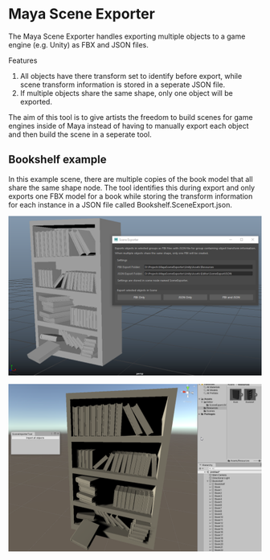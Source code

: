 # Maya Scene Exporter

The Maya Scene Exporter handles exporting multiple objects to a game engine (e.g. Unity) as FBX and JSON files.

Features
1. All objects have there transform set to identify before export, while scene transform information is stored in a seperate JSON file.
2. If multiple objects share the same shape, only one object will be exported.

The aim of this tool is to give artists the freedom to build scenes for game engines inside of Maya instead of having to manually export each object and then build the scene in a seperate tool.

## Bookshelf example

In this example scene, there are multiple copies of the book model that all share the same shape node. The tool identifies this during export and only exports one FBX model for a book while storing the transform information for each instance in a JSON file called Bookshelf.SceneExport.json.

![Alt text](maya_ZWVmxWTqCC.png?raw=true "Exporting in Maya")

![Alt text](Unity_JgoSQkWuNY.png?raw=true "Importing in Unity")
